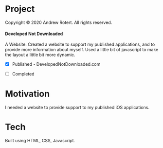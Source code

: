# Project
Copyright © 2020 Andrew Rotert. All rights reserved.
#### Developed Not Downloaded
A Website. Created a website to support my published applications, and to provide more information about myself. Used a little bit of javascript to make the layout a little bit more dynamic.

- [x] Published - DevelopedNotDownloaded.com
- [ ] Completed


# Motivation
I needed a website to provide support to my published iOS applications. 


# Tech
Built using HTML, CSS, Javascript.
